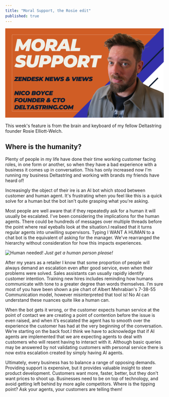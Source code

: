 ```yaml
---
title: "Moral Support, the Rosie edit"
published: true
---
```


![Moral Support Header](/assets/img/moral-support-header.png)

This week's feature is from the brain and keyboard of my fellow Deltastring founder Rosie Elliott-Welch. 

## Where is the humanity?

Plenty of people in my life have done their time working customer facing roles, in one form or another, so when they have a bad experience with a business it comes up in conversation. This has only increased now I'm running my business Deltastring and working with brands my friends have heard of!

Increasingly the object of their ire is an AI bot which stood between customer and human agent. It's frustrating when you feel like this is a quick solve for a human but the bot isn't quite grasping what you're asking.

Most people are well aware that if they repeatedly ask for a human it will usually be escalated. I've been considering the implications for the human agents. There could be hundreds of messages over multiple threads before the point where real eyeballs look at the situation.I realised that it turns regular agents into unwilling supervisors. Typing I WANT A HUMAN to a chat bot is the equivalent of asking for the manager. We've rearranged the hierarchy without consideration for how this impacts experiences.

![Human needed!](https://deltastring.com/assets/img/need-a-human.png)
*Just get a human person please!*

After my years as a retailer I know that some proportion of people will always demand an escalation even after good service, even when their problems were solved. Sales assistants can usually rapidly identify customer intention. Training new hires includes reminding how humans communicate with tone to a greater degree than words themselves. I’m sure most of you have been shown a pie chart of Albert Mehrabian's 7-38-55 Communication model, however misinterpreted that tool is! No AI can understand these nuances quite like a human can.

When the bot gets it wrong, or the customer expects human service at the point of contact we are creating a point of contention before the issue is even raised, and when it’s escalated the agent has to smooth over the experience the customer has had at the very beginning of the conversation. We’re starting on the back foot.I think we have to acknowledge that if AI agents are implemented that we are expecting agents to deal with customers who will resent having to interact with it. Although basic queries may be answered by not validating customers with personal service there is now extra escalation created by simply having AI agents.

Ultimately, every business has to balance a range of opposing demands. Providing support is expensive, but it provides valuable insight to steer product development. Customers want more, faster, better, but they don't want prices to shoot up. Businesses need to be on top of technology, and avoid getting left behind by more agile competitors. Where is the tipping point? Ask your agents, your customers are telling them! 